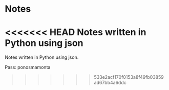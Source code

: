 # Notes
<<<<<<< HEAD
Notes written in Python using json
=======
Notes written in Python using json.



Pass: ponosmamonta
>>>>>>> 533e2acf170f0153a8f49fb03859ad67bb4a6ddc
